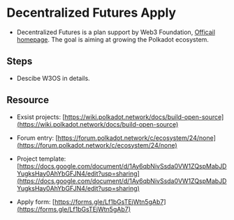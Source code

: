 # Decentralized Futures Apply

- Decentralized Futures is a plan support by Web3 Foundation, [Officail homepage](https://futures.web3.foundation/). The goal is aiming at growing the Polkadot ecosystem.


## Steps

- Descibe W3OS in details.

## Resource

- Exsist projects: [https://wiki.polkadot.network/docs/build-open-source](https://wiki.polkadot.network/docs/build-open-source)

- Forum entry: [https://forum.polkadot.network/c/ecosystem/24/none](https://forum.polkadot.network/c/ecosystem/24/none)

- Project template: [https://docs.google.com/document/d/1Ay6qbNivSsda0VW1ZQspMabJDYugksHay0AhYbGFJN4/edit?usp=sharing](https://docs.google.com/document/d/1Ay6qbNivSsda0VW1ZQspMabJDYugksHay0AhYbGFJN4/edit?usp=sharing)

- Apply form: [https://forms.gle/Lf1bGsTEjWtn5gAb7](https://forms.gle/Lf1bGsTEjWtn5gAb7)